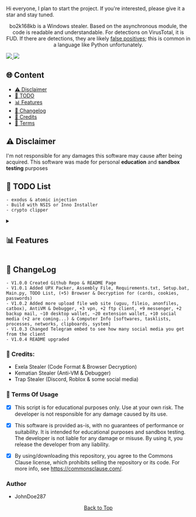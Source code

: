 Hi everyone, I plan to start the project. If you're interested, please give it a star and stay tuned.

<p align="center">
  bo2k168kb is a Windows stealer. Based on the asynchronous module, the code is readable and understandable. For detections on VirusTotal, it is FUD. If there are detections, they are likely <a href="https://en.wikipedia.org/wiki/False_positives_and_false_negatives">false positives</a>; this is common in a language like Python unfortunately.
</p>

<a href="https://t.me/bo2k168kb/">
<img src="https://img.shields.io/badge/telegram-2CA5E0?style=for-the-badge&logo=telegram&logoColor=white">
</a>
<a href="https://discord.com/users/1221728197390106657">
<img src="https://img.shields.io/badge/discord-5865F2?style=for-the-badge&logo=discord&logoColor=white">
</a>

## <a id="content"></a>🌐 Content
- [⚠️ Disclaimer](#disclaimer)
- [📝 TODO](#todolist)
- [📊 Features](#features)
- [💭 Changelog](#changelog)
- [👤 Credits](#credits)
- [💼 Terms](#terms)

## <a id="disclaimer"></a>⚠️ Disclaimer
I'm not responsible for any damages this software may cause after being acquired. 
This software was made for personal **education** and **sandbox testing** purposes

## <a id="todolist"></a>📝 TODO List

```
- exodus & atomic injection
- Build with NSIS or Inno Installer
- crypto clipper
```


<details>
  <summary><h2><a id="features"></a>📊 Features</h2></summary>

  <details>
    <summary>Browsers (10)</summary>
    
    <details>
      <summary>Browsers Names</summary>
        Chromium<br>
        Edge<br>
        Brave<br>
        Chrome<br>
        Epic Privacy<br>
        Iridium<br>
        Opera (gx)<br>
        Opera<br>
        Yandex<br>
        Vivaldi<br>
    </details>
  
    <details>
      <summary>Passwords Managers</summary>
        1Password<br>
        NordPass<br>
        DashLane<br>
        Bitwarden<br>
        RoboForm<br>
        Keeper<br>
        MultiPassword<br>
        KeePassXC<br>
        LastPass<br>
        Trezor<br>
    
    </details>
  
    <details>
      <summary>2FA Codes Extensions</summary>
        GAuthAuthenticator<br>
        EOSAuthenticator<br>
        Authy<br>
        Authenticator<br>
    
    </details>
    
    - passwords
    - credit cards
    - cookies
    - autofills
  </details>
  
  -----
  
  <details>
    <summary>Wallets (10)</summary>
    
    <details>
      <summary>Wallets Extensions</summary>
          (3) MetaMask<br>
          (2) Ronin Wallet<br>
          Exodus<br>
          Trust Wallet<br>
          Binance<br>
          CoinBase<br>
          TON<br>
    </details>
  
    <details>
      <summary>Wallets Desktop</summary>
          Exodus<br>
          Atomic<br>
          Bitcoin<br>
          Bytecoin<br>
          Coinomi<br>
          Dash<br>
          WalletWasabi<br>
          Electrum<br>
      
    </details>
  </details>
  
  -----
  
  <details>
    <summary>Social Medias (+12)</summary>
    
    <details>
      <summary>Roblox Account</summary>
        username<br>
        display name<br>
        profile url<br>
        robux<br>
        rap<br>
        is premium<br>
        creation date<br>
        friends lists<br>
        cookie bypass<br>
    </details>
    
    <details>
      <summary>Twitch Account</summary>
        Username<br>
        Display Name<br>
        Profile URL<br>
        Email<br>
        Has Prime<br>
        Is Partner<br>
        Language<br>
        Bits Balance<br>
        Followers Count<br>
    </details>
    
    <details>
      <summary>Twitter Account</summary>
        Username<br>
        Screen Name<br>
        Profile URL<br>
        Followers Count<br>
        Following Count<br>
        Tweets Count<br>
        Is Verified<br>
        Created At<br>
        Biography<br>
        Cookie<br>
    </details>
    
    <details>
      <summary>TikTok Account</summary>
      - Username
      - Profile URL
      - Email
      - Phone Number
      - Coins
      - Creation Date
      - Profile Picture URL
      - Subscribers Count
      
    </details>
    
    <details>
      <summary>Spotify Account</summary>
      - Username
      - Display Name
      - Profile URL
      - Email
      - Playlist Count
      - Followers Count
      - Subscription Type
      - Profile Picture URL
      
    </details>
    
    <details>
      <summary>Instagram Account</summary>
      - Username
      - Full Name
      - Profile URL
      - Biography
      - Email
      - Is Verified
      - Followers Count
      - Following Count
      - Profile Picture URL
      
    </details>
    
    <details>
      <summary>Guilded Account</summary>
      - Username
      - Profile URL
      - Email
      - Global Username
      - Subdomain
      - Join Date
      - Biography
      - Profile Picture URL
      - Social Connections
      
    </details>
    
    <details>
      <summary>Patreon Account</summary>
      - Username
      - Profile URL
      - Email
      - Is Email Verified
      - Currency
      - Profile Picture URL
      - Biography
      - Social Connections
      - URL
      
    </details>
    
    <details>
      <summary>Riot User</summary>
      - Username
      - Email
      - Region
      - Locale
      - Country
      - MFA Verified
      
    </details>
    
    <details>
      <summary>Steal User</summary>
      - Username
      - Email
      - Profile URL
      - Comments Karma
      - Total Karma
      - Coins
      - Is Moderator
      - Is Gold
      - Is Suspended
      - Profile Picture URL
    </details>
  </details>
  
  -----
  
  <details>
    <summary>Messengers</summary>
    
    <details>
      <summary>Discord Messenger</summary>
      <ul>
        <li>Token</li>
        <li>Profile Picture</li>
        <li>Display Name</li>
        <li>Username</li>
        <li>User ID</li>
        <li>Creation Date</li>
      </ul>
      <details>
        <summary>Billing</summary>
        <ul>
          <li>Credit Card</li>
          <li>PayPal</li>
          <li>CashApp</li>
        </ul>
      </details>
      <ul>
        <li>Nitro Type</li>
        <li>Boost Badge Time</li>
        <li>Biography</li>
        <li>Is NSFW</li>
        <li>Badges</li>
        <li>Friends</li>
        <li>Guilds</li>
        <li>Gifts</li>
        <li>Backup Codes</li>
      </ul>
    </details>
    
    <details>
      <summary>Telegram Messenger</summary>
      <!-- Information for Telegram Messenger -->
    </details>
    
    <details>
      <summary>Tox Messenger</summary>
      <!-- Information for Tox Messenger -->
    </details>
    
    <details>
      <summary>Element Messenger</summary>
      <!-- Information for Element Messenger -->
    </details>
    
    <details>
      <summary>Skype Messenger</summary>
      <!-- Information for Skype Messenger -->
    </details>
    
    <details>
      <summary>Signal Messenger</summary>
      <!-- Information for Signal Messenger -->
    </details>
    
    <details>
      <summary>WhatsApp Messenger</summary>
      <!-- Information for WhatsApp Messenger -->
    </details>
    
    <details>
      <summary>Pidgin Messenger</summary>
      <!-- Information for Pidgin Messenger -->
    </details>
    
    <details>
      <summary>Viber Messenger</summary>
      <!-- Information for Viber Messenger -->
    </details>
  </details>
  
  -----
  
  <details>
    <summary>Backup Mail</summary>
    <ul>
      <li>Mailbird</li>
      <li>Thunderbird</li>
    </ul>
  </details>
  
  -----
  
  <details>
    <summary>VPN Session</summary>
    <ul>
      <li>Proton VPN</li>
      <li>Open VPN</li>
      <li>Surfshark VPN</li>
    </ul>
  </details>
  
  -----
  
  <details>
    <summary>FTP Client</summary>
    <ul>
      <li>FileZilla</li>
      <li>WinSCP</li>
    </ul>
  </details>
  
  -----
  
  <details>
    <summary>Computer Info</summary>
    <ul>
      <li>System Info</li>
      <li>Processes Info</li>
      <li>TaskLists Info</li>
      <li>Clipboards Info</li>
      <li>Installed Softwares</li>
      <li>Networks Info</li>
    </ul>
  </details>
  
  -----
  
  <details>
    <summary>UploadFile (+5)</summary>
    <ul>
      <li>GoFile</li>
      <li>FileIo</li>
      <li>AnonFiles</li>
      <li>Uguu</li>
      <li>CatBox</li>
    </ul>
  </details>
  
  -----
  
  - Send logs to Telegram
  - AntiVM & Debugger
</details>


## <a id="changelog"></a>💭 ChangeLog

```
- V1.0.0 Created Github Repo & README Page
- V1.0.1 Added UPX Packer, Assembly File, Requirements.txt, Setup.bat, Main.py, TODO List, (+5) Browser & Decryption for (cards, cookies, passwords)
- V1.0.2 Added more upload file web site (uguu, fileio, anonfiles, catbox), AntiVM & Debugger, +3 vpn, +2 ftp client, +9 messenger, +2 backup mail, ~10 desktop wallet, ~20 extension wallet, +10 social media (+2 are coming...) & Computer Info [softwares, tasklists, processes, networks, clipboards, system]
- V1.0.3 Changed Telegram embed to see how many social media you get from the client
- V1.0.4 README upgraded
```

### <a id="forkedfrom"></a>👤 Credits:
- Exela Stealer (Code Format & Browser Decryption)
- Kematian Stealer (Anti-VM & Debugger)
- Trap Stealer (Discord, Roblox & some social media)

### <a id="terms"></a>💼 Terms Of Usage
- [x] This script is for educational purposes only. Use at your own risk. The developer is not responsible for any damage caused by its use.

- [x] This software is provided as-is, with no guarantees of performance or suitability. It is intended for educational purposes and sandbox testing. The developer is not liable for any damage or misuse. By using it, you release the developer from any liability.

- [x] By using/downloading this repository, you agree to the Commons Clause license, which prohibits selling the repository or its code. For more info, see https://commonsclause.com/.

### Author
- JohnDoe287

<p align="center">
  <a href=#top>Back to Top</a>
</p>
